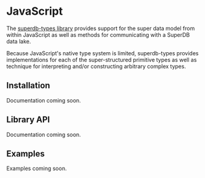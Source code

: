 # JavaScript

The [superdb-types library](https://github.com/brimdata/zui/tree/main/packages/superdb-types)
provides support for the super data model from within
JavaScript as well as methods for communicating with a SuperDB data lake.

Because JavaScript's native type system is limited, superdb-types provides
implementations for each of the super-structured primitive types as well as
technique for interpreting and/or constructing arbitrary complex types.

## Installation

Documentation coming soon.

## Library API

Documentation coming soon.

## Examples

Examples coming soon.

